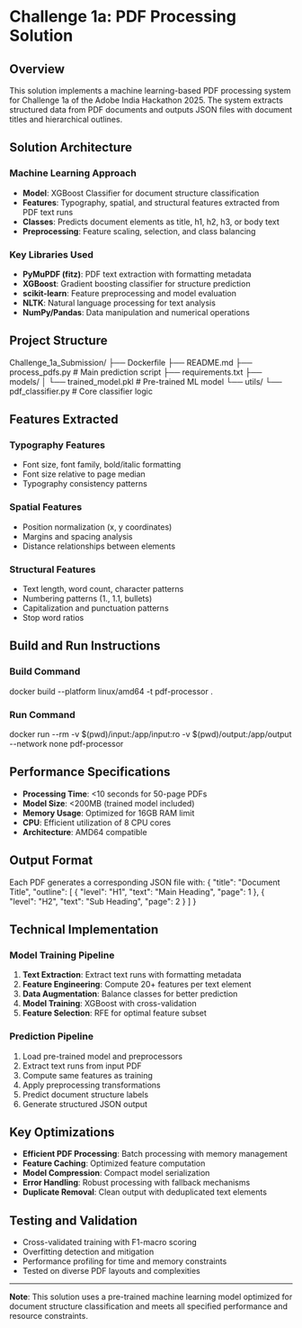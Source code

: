 # Challenge 1a: PDF Processing Solution

## Overview

This solution implements a machine learning-based PDF processing system for Challenge 1a of the Adobe India Hackathon 2025. The system extracts structured data from PDF documents and outputs JSON files with document titles and hierarchical outlines.

## Solution Architecture

### Machine Learning Approach

- **Model**: XGBoost Classifier for document structure classification
- **Features**: Typography, spatial, and structural features extracted from PDF text runs
- **Classes**: Predicts document elements as title, h1, h2, h3, or body text
- **Preprocessing**: Feature scaling, selection, and class balancing

### Key Libraries Used

- **PyMuPDF (fitz)**: PDF text extraction with formatting metadata
- **XGBoost**: Gradient boosting classifier for structure prediction
- **scikit-learn**: Feature preprocessing and model evaluation
- **NLTK**: Natural language processing for text analysis
- **NumPy/Pandas**: Data manipulation and numerical operations

## Project Structure

Challenge_1a_Submission/
├── Dockerfile
├── README.md
├── process_pdfs.py # Main prediction script
├── requirements.txt
├── models/
│ └── trained_model.pkl # Pre-trained ML model
└── utils/
└── pdf_classifier.py # Core classifier logic

## Features Extracted

### Typography Features

- Font size, font family, bold/italic formatting
- Font size relative to page median
- Typography consistency patterns

### Spatial Features

- Position normalization (x, y coordinates)
- Margins and spacing analysis
- Distance relationships between elements

### Structural Features

- Text length, word count, character patterns
- Numbering patterns (1., 1.1, bullets)
- Capitalization and punctuation patterns
- Stop word ratios

## Build and Run Instructions

### Build Command

docker build --platform linux/amd64 -t pdf-processor .

### Run Command

docker run --rm -v $(pwd)/input:/app/input:ro -v $(pwd)/output:/app/output --network none pdf-processor

## Performance Specifications

- **Processing Time**: <10 seconds for 50-page PDFs
- **Model Size**: <200MB (trained model included)
- **Memory Usage**: Optimized for 16GB RAM limit
- **CPU**: Efficient utilization of 8 CPU cores
- **Architecture**: AMD64 compatible

## Output Format

Each PDF generates a corresponding JSON file with:
{
"title": "Document Title",
"outline": [
{
"level": "H1",
"text": "Main Heading",
"page": 1
},
{
"level": "H2",
"text": "Sub Heading",
"page": 2
}
]
}

## Technical Implementation

### Model Training Pipeline

1. **Text Extraction**: Extract text runs with formatting metadata
2. **Feature Engineering**: Compute 20+ features per text element
3. **Data Augmentation**: Balance classes for better prediction
4. **Model Training**: XGBoost with cross-validation
5. **Feature Selection**: RFE for optimal feature subset

### Prediction Pipeline

1. Load pre-trained model and preprocessors
2. Extract text runs from input PDF
3. Compute same features as training
4. Apply preprocessing transformations
5. Predict document structure labels
6. Generate structured JSON output

## Key Optimizations

- **Efficient PDF Processing**: Batch processing with memory management
- **Feature Caching**: Optimized feature computation
- **Model Compression**: Compact model serialization
- **Error Handling**: Robust processing with fallback mechanisms
- **Duplicate Removal**: Clean output with deduplicated text elements

## Testing and Validation

- Cross-validated training with F1-macro scoring
- Overfitting detection and mitigation
- Performance profiling for time and memory constraints
- Tested on diverse PDF layouts and complexities

---

**Note**: This solution uses a pre-trained machine learning model optimized for document structure classification and meets all specified performance and resource constraints.
